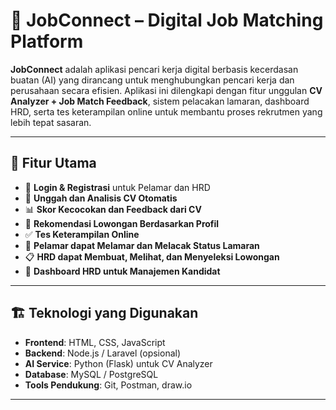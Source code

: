 # 💼 JobConnect – Digital Job Matching Platform

**JobConnect** adalah aplikasi pencari kerja digital berbasis kecerdasan buatan (AI) yang dirancang untuk menghubungkan pencari kerja dan perusahaan secara efisien. Aplikasi ini dilengkapi dengan fitur unggulan **CV Analyzer + Job Match Feedback**, sistem pelacakan lamaran, dashboard HRD, serta tes keterampilan online untuk membantu proses rekrutmen yang lebih tepat sasaran.

---

## 🚀 Fitur Utama

- 🔐 **Login & Registrasi** untuk Pelamar dan HRD
- 📄 **Unggah dan Analisis CV Otomatis**
- 📊 **Skor Kecocokan dan Feedback dari CV**
- 🧠 **Rekomendasi Lowongan Berdasarkan Profil**
- ✅ **Tes Keterampilan Online**
- 📌 **Pelamar dapat Melamar dan Melacak Status Lamaran**
- 📋 **HRD dapat Membuat, Melihat, dan Menyeleksi Lowongan**
- 📍 **Dashboard HRD untuk Manajemen Kandidat**

---

## 🏗️ Teknologi yang Digunakan

- **Frontend**: HTML, CSS, JavaScript
- **Backend**: Node.js / Laravel (opsional)
- **AI Service**: Python (Flask) untuk CV Analyzer
- **Database**: MySQL / PostgreSQL
- **Tools Pendukung**: Git, Postman, draw.io

---
